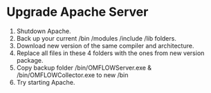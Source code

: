 # Upgrade Apache Server

1. Shutdown Apache.
2. Back up your current /bin /modules /include /lib folders.
3. Download new version of the same compiler and architecture.
4. Replace all files in these 4 folders with the ones from new version package.
5. Copy backup folder /bin/OMFLOWServer.exe & /bin/OMFLOWCollector.exe to new /bin
6. Try starting Apache.
